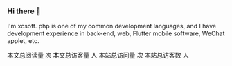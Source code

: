### Hi there 👋

I'm xcsoft. php is one of my common development languages, and I have development experience in back-end, web, Flutter mobile software, WeChat applet, etc.

<script async src="https://busuanzi.9420.ltd/js"></script> 
本文总阅读量 <span id="busuanzi_page_pv"></span> 次 
本文总访客量 <span id="busuanzi_page_uv"></span> 人 
本站总访问量 <span id="busuanzi_site_pv"></span> 次 
本站总访客数 <span id="busuanzi_site_uv"></span> 人

